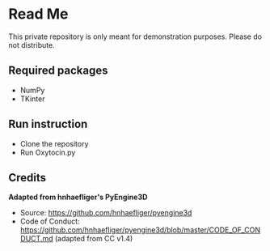 # Read Me
This private repository is only meant for demonstration purposes. Please do not distribute.

## Required packages
* NumPy
* TKinter

## Run instruction
* Clone the repository
* Run Oxytocin.py


## Credits
**Adapted from hnhaefliger's PyEngine3D**

* Source: https://github.com/hnhaefliger/pyengine3d
* Code of Conduct: https://github.com/hnhaefliger/pyengine3d/blob/master/CODE_OF_CONDUCT.md (adapted from CC v1.4)
